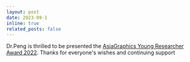 ```yaml
---
layout: post
date: 2023-09-1
inline: true
related_posts: false
---
```


 Dr.Peng is thrilled to be presented the [AsiaGraphics Young Researcher Award 2022](http://www.asiagraphics.org/young2022/). Thanks for everyone's wishes and continuing support
